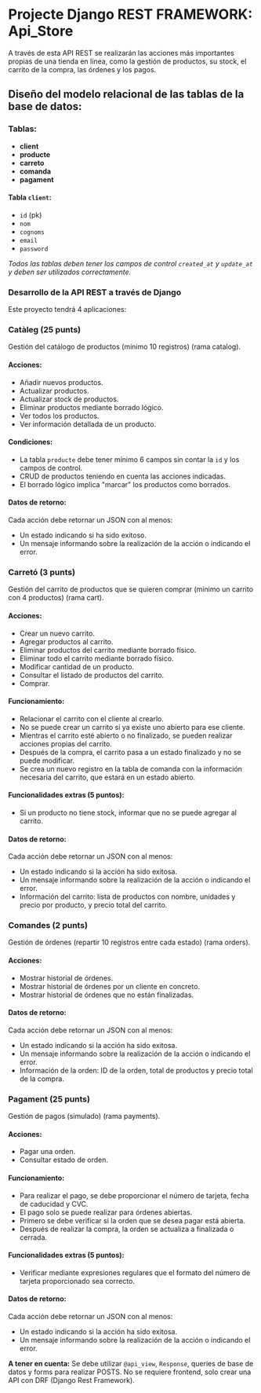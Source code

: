 # Projecte Django REST FRAMEWORK: Api_Store

A través de esta API REST se realizarán las acciones más importantes propias de una tienda en línea, como la gestión de productos, su stock, el carrito de la compra, las órdenes y los pagos.

## Diseño del modelo relacional de las tablas de la base de datos:

### Tablas:

- **client**
- **producte**
- **carreto**
- **comanda**
- **pagament**

#### Tabla `client`:
- `id` (pk)
- `nom`
- `cognoms`
- `email`
- `password`

*Todos las tablas deben tener los campos de control `created_at` y `update_at` y deben ser utilizados correctamente.*

### Desarrollo de la API REST a través de Django

Este proyecto tendrá 4 aplicaciones:

### Catàleg (25 punts)
Gestión del catálogo de productos (mínimo 10 registros) (rama catalog).

#### Acciones:
- Añadir nuevos productos.
- Actualizar productos.
- Actualizar stock de productos.
- Eliminar productos mediante borrado lógico.
- Ver todos los productos.
- Ver información detallada de un producto.

#### Condiciones:
- La tabla `producte` debe tener mínimo 6 campos sin contar la `id` y los campos de control.
- CRUD de productos teniendo en cuenta las acciones indicadas.
- El borrado lógico implica "marcar" los productos como borrados.
  
#### Datos de retorno:
Cada acción debe retornar un JSON con al menos:
- Un estado indicando si ha sido exitoso.
- Un mensaje informando sobre la realización de la acción o indicando el error.

### Carretó (3 punts)
Gestión del carrito de productos que se quieren comprar (mínimo un carrito con 4 productos) (rama cart).

#### Acciones:
- Crear un nuevo carrito.
- Agregar productos al carrito.
- Eliminar productos del carrito mediante borrado físico.
- Eliminar todo el carrito mediante borrado físico.
- Modificar cantidad de un producto.
- Consultar el listado de productos del carrito.
- Comprar.

#### Funcionamiento:
- Relacionar el carrito con el cliente al crearlo.
- No se puede crear un carrito si ya existe uno abierto para ese cliente.
- Mientras el carrito esté abierto o no finalizado, se pueden realizar acciones propias del carrito.
- Después de la compra, el carrito pasa a un estado finalizado y no se puede modificar.
- Se crea un nuevo registro en la tabla de comanda con la información necesaria del carrito, que estará en un estado abierto.

#### Funcionalidades extras (5 puntos):
- Si un producto no tiene stock, informar que no se puede agregar al carrito.

#### Datos de retorno:
Cada acción debe retornar un JSON con al menos:
- Un estado indicando si la acción ha sido exitosa.
- Un mensaje informando sobre la realización de la acción o indicando el error.
- Información del carrito: lista de productos con nombre, unidades y precio por producto, y precio total del carrito.

### Comandes (2 punts)
Gestión de órdenes (repartir 10 registros entre cada estado) (rama orders).

#### Acciones:
- Mostrar historial de órdenes.
- Mostrar historial de órdenes por un cliente en concreto.
- Mostrar historial de órdenes que no están finalizadas.

#### Datos de retorno:
Cada acción debe retornar un JSON con al menos:
- Un estado indicando si la acción ha sido exitosa.
- Un mensaje informando sobre la realización de la acción o indicando el error.
- Información de la orden: ID de la orden, total de productos y precio total de la compra.

### Pagament (25 punts)
Gestión de pagos (simulado) (rama payments).

#### Acciones:
- Pagar una orden.
- Consultar estado de orden.

#### Funcionamiento:
- Para realizar el pago, se debe proporcionar el número de tarjeta, fecha de caducidad y CVC.
- El pago solo se puede realizar para órdenes abiertas.
- Primero se debe verificar si la orden que se desea pagar está abierta.
- Después de realizar la compra, la orden se actualiza a finalizada o cerrada.

#### Funcionalidades extras (5 puntos):
- Verificar mediante expresiones regulares que el formato del número de tarjeta proporcionado sea correcto.

#### Datos de retorno:
Cada acción debe retornar un JSON con al menos:
- Un estado indicando si la acción ha sido exitosa.
- Un mensaje informando sobre la realización de la acción o indicando el error.

**A tener en cuenta:** Se debe utilizar `@api_view`, `Response`, queries de base de datos y forms para realizar POSTS. No se requiere frontend, solo crear una API con DRF (Django Rest Framework).
